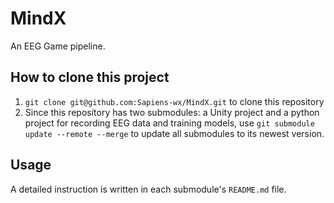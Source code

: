 # MindX
An EEG Game pipeline.
## How to clone this project
1. `git clone git@github.com:Sapiens-wx/MindX.git` to clone this repository
2. Since this repository has two submodules: a Unity project and a python project for recording EEG data and training models, use `git submodule update --remote --merge` to update all submodules to its newest version.
## Usage
A detailed instruction is written in each submodule's `README.md` file.
